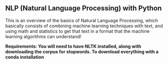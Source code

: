 ## NLP (Natural Language Processing) with Python

This is an overview of the basics of Natural Language Processing, which basically consists of combining machine learning techniques with text, and using math and statistics to get that text in a format that the machine learning algorithms can understand!
    
**Requirements: You will need to have NLTK installed, along with downloading the corpus for stopwords. To download everything with a conda installation**

